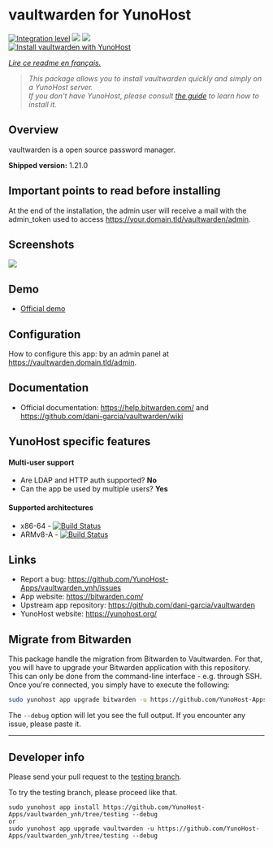 # vaultwarden for YunoHost

[![Integration level](https://dash.yunohost.org/integration/vaultwarden.svg)](https://dash.yunohost.org/appci/app/vaultwarden) ![](https://ci-apps.yunohost.org/ci/badges/vaultwarden.status.svg) ![](https://ci-apps.yunohost.org/ci/badges/vaultwarden.maintain.svg)  
[![Install vaultwarden with YunoHost](https://install-app.yunohost.org/install-with-yunohost.svg)](https://install-app.yunohost.org/?app=vaultwarden)

*[Lire ce readme en français.](./README_fr.md)*

> *This package allows you to install vaultwarden quickly and simply on a YunoHost server.  
If you don't have YunoHost, please consult [the guide](https://yunohost.org/#/install) to learn how to install it.*

## Overview
vaultwarden is a open source password manager.

**Shipped version:** 1.21.0

## Important points to read before installing

At the end of the installation, the admin user will receive a mail with the admin_token used to access https://your.domain.tld/vaultwarden/admin.

## Screenshots

![](https://bitwarden.com/images/hero.png)

## Demo

* [Official demo](https://vault.bitwarden.com/#/register)

## Configuration

How to configure this app: by an admin panel at https://vaultwarden.domain.tld/admin.

## Documentation

 * Official documentation: https://help.bitwarden.com/ and https://github.com/dani-garcia/vaultwarden/wiki

## YunoHost specific features

#### Multi-user support

* Are LDAP and HTTP auth supported? **No**
* Can the app be used by multiple users? **Yes**

#### Supported architectures

* x86-64 - [![Build Status](https://ci-apps.yunohost.org/ci/logs/vaultwarden.svg)](https://ci-apps.yunohost.org/ci/apps/vaultwarden/)
* ARMv8-A - [![Build Status](https://ci-apps-arm.yunohost.org/ci/logs/vaultwarden.svg)](https://ci-apps-arm.yunohost.org/ci/apps/vaultwarden/)

## Links

 * Report a bug: https://github.com/YunoHost-Apps/vaultwarden_ynh/issues
 * App website: https://bitwarden.com/
 * Upstream app repository: https://github.com/dani-garcia/vaultwarden
 * YunoHost website: https://yunohost.org/

## Migrate from Bitwarden

This package handle the migration from Bitwarden to Vaultwarden.
For that, you will have to upgrade your Bitwarden application with this repository.
This can only be done from the command-line interface - e.g. through SSH.
Once you're connected, you simply have to execute the following:

```bash
sudo yunohost app upgrade bitwarden -u https://github.com/YunoHost-Apps/vaultwarden_ynh --debug
```

The `--debug` option will let you see the full output. If you encounter any issue, please paste it.

---

## Developer info

Please send your pull request to the [testing branch](https://github.com/YunoHost-Apps/vaultwarden_ynh/tree/testing).

To try the testing branch, please proceed like that.
```
sudo yunohost app install https://github.com/YunoHost-Apps/vaultwarden_ynh/tree/testing --debug
or
sudo yunohost app upgrade vaultwarden -u https://github.com/YunoHost-Apps/vaultwarden_ynh/tree/testing --debug
```
